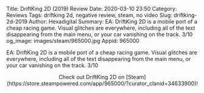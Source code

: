 Title: DriftKing 2D (2019) Review
Date: 2020-03-10 23:50
Category: Reviews
Tags: driftking 2d, negative review, steam, no video
Slug: driftking-2d-2019
Author: Hexadigital
Summary: EA: DriftKing 2D is a mobile port of a cheap racing game. Visual glitches are everywhere, including all of the text disappearing from the main menu, or your car vanishing on the track. 3/10
og_image: images/steam/965000.jpg
Appid: 965000

EA: DriftKing 2D is a mobile port of a cheap racing game. Visual glitches are everywhere, including all of the text disappearing from the main menu, or your car vanishing on the track. 3/10

<center>Check out DriftKing 2D on [Steam](https://store.steampowered.com/app/965000/?curator_clanid=34633900)!</center>